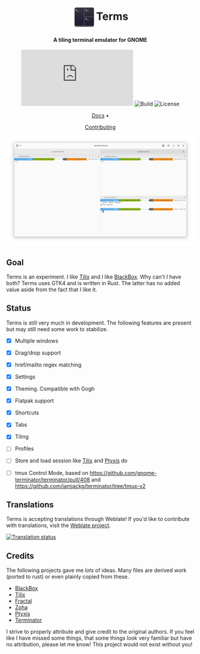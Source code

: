 <div align="center">
  <h1><img src="./data/resources/icons/io.github.vhdirk.Terms.svg" height="64" style="vertical-align: middle" />Terms</h1>

  <h4>A tiling terminal emulator for GNOME</h4>
  <p>

  ![Matrix](https://img.shields.io/matrix/terms%3Amatrix.org)
  ![Build](https://github.com/vhdirk/terms/actions/workflows/ci.yml/badge.svg)
  ![License](https://img.shields.io/github/license/vhdirk/terms)
  <!-- <a href="#features">Features</a> •
  <a href="#install">Install</a> •
  <a href="#gallery">Gallery</a> •
  <a href="./CHANGELOG.md">Changelog</a> -->

  <a href="https://vhdirk.github.io/terms/">Docs</a> •
  
  <a href="./CONTRIBUTING.md">Contributing</a>
  </p>

</div>

<div align="center">

![Main window](docs/img/main_window.png "Main window")
</div>

## Goal

Terms is an experiment. I like [Tilix][Tilix] and I like [BlackBox]. Why can't I have both?
Terms uses GTK4 and is written in Rust. The latter has no added value aside from the fact that I like it.

## Status

Terms is still very much in development. The following features are present but may still need some work to stabilize.

- [x] Multiple windows
- [x] Drag/drop support
- [x] href/mailto regex matching
- [x] Settings
- [x] Theming. Compatible with Gogh
- [x] Flatpak support
- [x] Shortcuts
- [x] Tabs
- [x] Tiling
- [ ] Profiles
- [ ] Store and load session like [Tilix] and [Ptyxis] do
- [ ] tmux Control Mode, based on <https://github.com/gnome-terminator/terminator/pull/408> and <https://github.com/iamjackg/terminator/tree/tmux-v2>


## Translations

Terms is accepting translations through Weblate! If you'd like to contribute with translations,
visit the [Weblate project](https://hosted.weblate.org/projects/terms/).

<a href="https://hosted.weblate.org/projects/terms/terms/">
  <img src="https://hosted.weblate.org/widgets/terms/-/terms/multi-auto.svg" alt="Translation status" />
</a>


## Credits

The following projects gave me _lots_ of ideas.
Many files are derived work (ported to rust) or even plainly copied from these.

- [BlackBox]
- [Tilix]
- [Fractal]
- [Zoha]
- [Ptyxis]
- [Terminator]

I strive to properly attribute and give credit to the original authors. If you feel like
I have missed some things, that some things look very familiar but have no attribution,
please let me know! This project would not exist without you!

[BlackBox]: https://gitlab.gnome.org/raggesilver/blackbox
[Tilix]: https://github.com/gnunn1/tilix
[Fractal]: https://gitlab.gnome.org/World/fractal
[Zoha]: https://github.com/hkoosha/zoha4
[Ptyxis]: https://gitlab.gnome.org/chergert/ptyxis
[Terminator]: https://github.com/gnome-terminator/terminator
